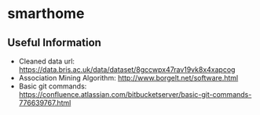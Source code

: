 # smarthome
## Useful Information
* Cleaned data url: https://data.bris.ac.uk/data/dataset/8gccwpx47rav19vk8x4xapcog
* Association Mining Algorithm: http://www.borgelt.net/software.html
* Basic git commands: https://confluence.atlassian.com/bitbucketserver/basic-git-commands-776639767.html

